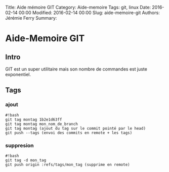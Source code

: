 Title: Aide mémoire GIT
Category: Aide-memoire
Tags: git, linux
Date: 2016-02-14 00:00
Modified: 2016-02-14 00:00
Slug: aide-memoire-git
Authors: Jérémie Ferry
Summary:

# Aide-Memoire GIT

## Intro

GIT est un super utilitaire mais son nombre de commandes est juste exponentiel.

## Tags

### ajout
    #!bash
    git tag montag 1b2e1d63ff
    git tag montag mon_nom_de_branch
    git tag montag (ajout du tag sur le commit pointé par le head)
    git push --tags (envoi des commits en remote + les tags)


### suppresion

    #!bash
    git tag -d mon_tag
    git push origin :refs/tags/mon_tag (supprime en remote)
